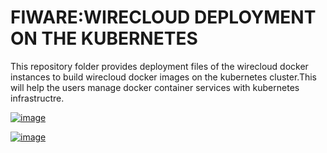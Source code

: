 


# FIWARE:WIRECLOUD DEPLOYMENT ON THE KUBERNETES
This repository folder provides deployment files of the wirecloud docker instances to build wirecloud docker images on the kubernetes cluster.This will help the users manage docker container services with kubernetes infrastructre.

[![image](https://raw.githubusercontent.com/tigalab/kubernetes-deployments-docker-wirecloud/tigalab/1.3-kubernetes-deployments/fiqare-product.png)](https://www.tiga.com.tr/)




[![image](https://raw.githubusercontent.com/tigalab/kubernetes-deployments-docker-wirecloud/tigalab/1.3-kubernetes-deployments/Picture-steps-CI.png)](https://www.tiga.com.tr/)

